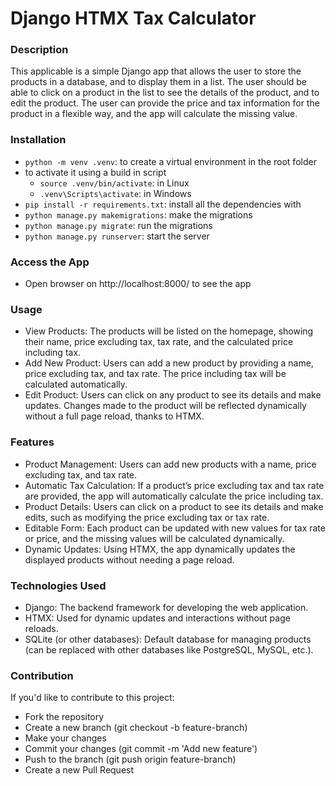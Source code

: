 # Django HTMX Tax Calculator

### Description

This applicable is a simple Django app that allows the user to store the products in a database, and to display them in a list. The user should be able to click on a product in the list to see the details of the product, and to edit the product.
The user can provide the price and tax information for the product in a flexible way, and the app will calculate the missing value.

### Installation

- `python -m venv .venv`: to create a virtual environment in the root folder
- to activate it using a build in script
  - `source .venv/bin/activate`: in Linux
  - `.venv\Scripts\activate`: in Windows
- `pip install -r requirements.txt`: install all the dependencies with
- `python manage.py makemigrations`: make the migrations
- `python manage.py migrate`: run the migrations
- `python manage.py runserver`: start the server

### Access the App 

- Open browser on http://localhost:8000/ to see the app  

### Usage

- View Products: The products will be listed on the homepage, showing their name, price excluding tax, tax rate, and the calculated price including tax. 
- Add New Product: Users can add a new product by providing a name, price excluding tax, and tax rate. The price including tax will be calculated automatically.
- Edit Product: Users can click on any product to see its details and make updates. Changes made to the product will be reflected dynamically without a full page reload, thanks to HTMX.

### Features

- Product Management: Users can add new products with a name, price excluding tax, and tax rate.
- Automatic Tax Calculation: If a product’s price excluding tax and tax rate are provided, the app will automatically calculate the price including tax.
- Product Details: Users can click on a product to see its details and make edits, such as modifying the price excluding tax or tax rate.
- Editable Form: Each product can be updated with new values for tax rate or price, and the missing values will be calculated dynamically.
- Dynamic Updates: Using HTMX, the app dynamically updates the displayed products without needing a page reload. 

### Technologies Used  

- Django: The backend framework for developing the web application.
- HTMX: Used for dynamic updates and interactions without page reloads.
- SQLite (or other databases): Default database for managing products (can be replaced with other databases like PostgreSQL, MySQL, etc.). 

### Contribution  

If you'd like to contribute to this project:

- Fork the repository
- Create a new branch (git checkout -b feature-branch)
- Make your changes
- Commit your changes (git commit -m 'Add new feature')
- Push to the branch (git push origin feature-branch)
- Create a new Pull Request
